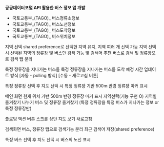 **공공데이터포털 API 활용한 버스 정보 앱 개발**
  - 국토교통부_(TAGO)_ 버스정류소정보
  - 국토교통부_(TAGO)_ 버스노선정보
  - 국토교통부_(TAGO)_ 버스도착정보
  - 국토교통부_(TAGO)_ 버스위치정보

지역 선택
  shared preference로 선택한 지역 유지, 지역 여러 개 선택 가능
  지역 선택 시 선택된 지역의 정류장 및 버스만 검색 가능 및 검색어 추천
  버스로 검색 및 정류장으로 검색 탭 분리

특정 정류장을 지나가는 버스들
  특정 정류장을 지나가는 버스들 도착 예정 시간 
  업데이트 방식 [자동 - polling 방식] [수동 - 새로고침 버튼]

특정 정류장 선택 후 지도 선택 시
  특정 정류장 기반 500m 반경 정류장 마커 표시

메인 화면
  현재 위치 기반 500m 반경 정류장 마커 표시
  지역선택(기능 구현 O)
  지역별 즐겨찾기 나누기
  버스 및 정류장 즐겨찾기 (특정 정류장을 특정 버스가 지나가는 정보 or 특정 정류장만)

플로팅 액션 버튼
  스크롤 상단
  지도 보기
  새로고침

검색화면
  버스, 정류장 탭으로 검색기능 분리
  최근 검색어 저장(shared preference)

특정 버스 선택 후 지도 선택 시
  버스의 노선 표시  
